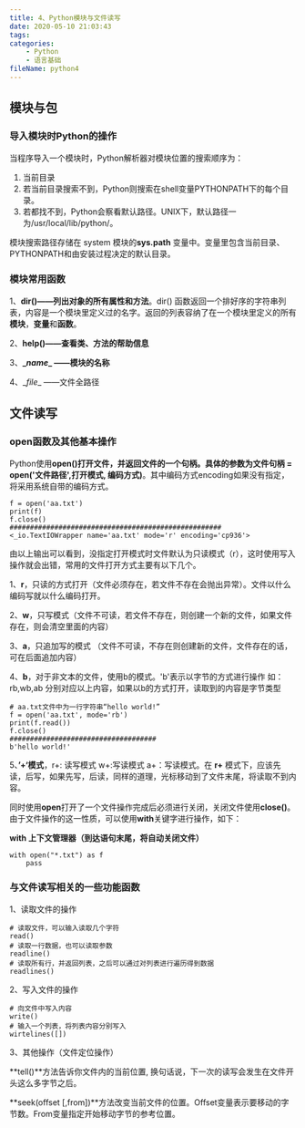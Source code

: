 ```yaml
---
title: 4、Python模块与文件读写
date: 2020-05-10 21:03:43
tags:
categories:
	- Python
	- 语言基础
fileName: python4
---
```


## 模块与包

### 导入模块时Python的操作

当程序导入一个模块时，Python解析器对模块位置的搜索顺序为：

1. 当前目录
2. 若当前目录搜索不到，Python则搜索在shell变量PYTHONPATH下的每个目录。
3. 若都找不到，Python会察看默认路径。UNIX下，默认路径一为/usr/local/lib/python/。

模块搜索路径存储在 system 模块的**sys.path** 变量中。变量里包含当前目录、PYTHONPATH和由安装过程决定的默认目录。



### 模块常用函数

1、**dir()——列出对象的所有属性和方法**。dir() 函数返回一个排好序的字符串列表，内容是一个模块里定义过的名字。返回的列表容纳了在一个模块里定义的所有**模块**，**变量**和**函数**。

2、**help()——查看类、方法的帮助信息**

3、**\__name__ ——模块的名称**

4、\__file__ ——文件全路径



## 文件读写

### open函数及其他基本操作

Python使用**open()**打开文件，并返回文件的一个句柄。具体的参数为**文件句柄 = open('文件路径',打开模式, 编码方式)**。其中编码方式encoding如果没有指定，将采用系统自带的编码方式。

```
f = open('aa.txt')
print(f)
f.close()
####################################################
<_io.TextIOWrapper name='aa.txt' mode='r' encoding='cp936'>
```

由以上输出可以看到，没指定打开模式时文件默认为只读模式（r），这时使用写入操作就会出错，常用的文件打开方式主要有以下几个。

1、**r**，只读的方式打开（文件必须存在，若文件不存在会抛出异常）。文件以什么编码写就以什么编码打开。

2、**w**，只写模式（文件不可读，若文件不存在，则创建一个新的文件，如果文件存在，则会清空里面的内容）

3、**a**，只追加写的模式 （文件不可读，不存在则创建新的文件，文件存在的话，可在后面追加内容）

4、**b**，对于非文本的文件，使用b的模式。'b'表示以字节的方式进行操作 如：rb,wb,ab 分别对应以上内容，如果以b的方式打开，读取到的内容是字节类型

```
# aa.txt文件中为一行字符串“hello world!”
f = open('aa.txt', mode='rb')
print(f.read())
f.close()
####################################
b'hello world!'
```

5、**’+‘模式**，r+: 读写模式  w+:写读模式  a+：写读模式。在 **r+** 模式下，应该先读，后写，如果先写，后读，同样的道理，光标移动到了文件末尾，将读取不到内容。

同时使用**open**打开了一个文件操作完成后必须进行关闭，关闭文件使用**close()**。由于文件操作的这一性质，可以使用**with**关键字进行操作，如下：

**with 上下文管理器（到达语句末尾，将自动关闭文件）**

```
with open("*.txt") as f
	pass
```



### 与文件读写相关的一些功能函数

1、读取文件的操作

```
# 读取文件，可以输入读取几个字符
read()
# 读取一行数据，也可以读取参数
readline()
# 读取所有行，并返回列表，之后可以通过对列表进行遍历得到数据
readlines()
```

2、写入文件的操作

```
# 向文件中写入内容
write()
# 输入一个列表，将列表内容分别写入
wirtelines([])
```

3、其他操作（文件定位操作）

**tell()**方法告诉你文件内的当前位置, 换句话说，下一次的读写会发生在文件开头这么多字节之后。

**seek(offset [,from])**方法改变当前文件的位置。Offset变量表示要移动的字节数。From变量指定开始移动字节的参考位置。
